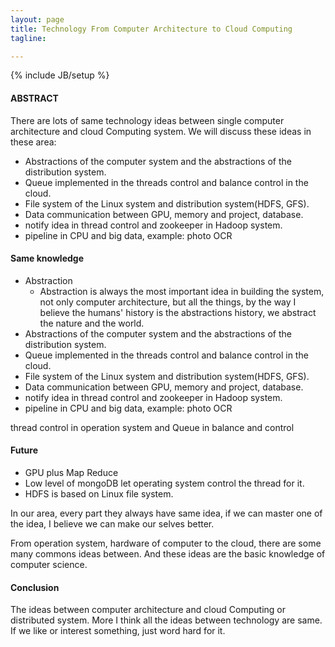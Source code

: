 ```yaml
---
layout: page
title: Technology From Computer Architecture to Cloud Computing
tagline:

---
```

{% include JB/setup %}

#### ABSTRACT

There are lots of same technology ideas between single computer architecture and cloud Computing system. We will discuss these ideas in these area:

- Abstractions of the computer system and the abstractions of the distribution system.
- Queue implemented in the threads control and balance control in the cloud.
- File system of the Linux system and distribution system(HDFS, GFS).
- Data communication between GPU, memory and project, database.
- notify idea in thread control and zookeeper in Hadoop system.
- pipeline in CPU and big data, example: photo OCR

#### Same knowledge

- Abstraction
    + Abstraction is always the most important idea in building the system, not only computer architecture, but all the things, by the way I believe the humans' history is the abstractions history, we abstract the nature and the world.  
- Abstractions of the computer system and the abstractions of the distribution system.
- Queue implemented in the threads control and balance control in the cloud.
- File system of the Linux system and distribution system(HDFS, GFS).
- Data communication between GPU, memory and project, database.
- notify idea in thread control and zookeeper in Hadoop system.
- pipeline in CPU and big data, example: photo OCR

thread control in operation system and Queue in balance and control

#### Future

- GPU plus Map Reduce
- Low level of mongoDB let operating system control the thread for it.
- HDFS is based on Linux file system.

In our area, every part they always have same idea, if we can master one of the idea, I believe we can make our selves better.

From operation system, hardware of computer to the cloud, there are some many commons ideas between. And these ideas are the basic knowledge of computer science.

#### Conclusion

The ideas between computer architecture and cloud Computing or distributed system. More I think all the ideas between technology are same. If we like or interest something, just word hard for it.
